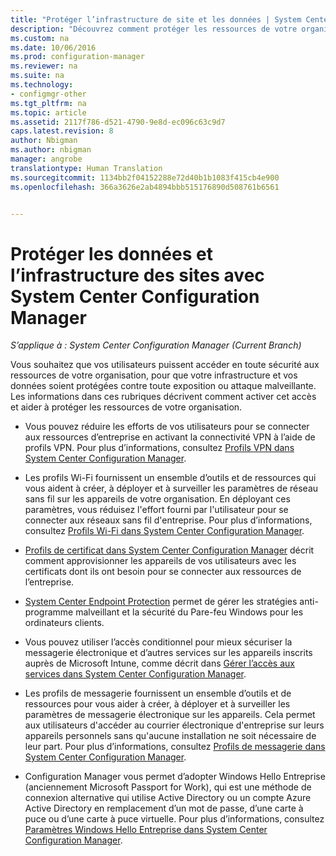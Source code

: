 ```yaml
---
title: "Protéger l’infrastructure de site et les données | System Center Configuration Manager"
description: "Découvrez comment protéger les ressources de votre organisation contre toute exposition ou attaque malveillante grâce à System Center Configuration Manager."
ms.custom: na
ms.date: 10/06/2016
ms.prod: configuration-manager
ms.reviewer: na
ms.suite: na
ms.technology:
- configmgr-other
ms.tgt_pltfrm: na
ms.topic: article
ms.assetid: 2117f786-d521-4790-9e8d-ec096c63c9d7
caps.latest.revision: 8
author: Nbigman
ms.author: nbigman
manager: angrobe
translationtype: Human Translation
ms.sourcegitcommit: 1134bb2f04152288e72d40b1b1083f415cb4e900
ms.openlocfilehash: 366a3626e2ab4894bbb515176890d508761b6561


---
```

# <a name="protect-data-and-site-infrastructure-with-system-center-configuration-manager"></a>Protéger les données et l’infrastructure des sites avec System Center Configuration Manager

*S’applique à : System Center Configuration Manager (Current Branch)*


Vous souhaitez que vos utilisateurs puissent accéder en toute sécurité aux ressources de votre organisation, pour que votre infrastructure et vos données soient protégées contre toute exposition ou attaque malveillante. Les informations dans ces rubriques décrivent comment activer cet accès et aider à protéger les ressources de votre organisation.  

-   Vous pouvez réduire les efforts de vos utilisateurs pour se connecter aux ressources d’entreprise en activant la connectivité VPN à l’aide de profils VPN. Pour plus d’informations, consultez [Profils VPN dans System Center Configuration Manager](../deploy-use/vpn-profiles.md).  

-   Les profils Wi-Fi fournissent un ensemble d’outils et de ressources qui vous aident à créer, à déployer et à surveiller les paramètres de réseau sans fil sur les appareils de votre organisation. En déployant ces paramètres, vous réduisez l'effort fourni par l'utilisateur pour se connecter aux réseaux sans fil d'entreprise. Pour plus d’informations, consultez [Profils Wi-Fi dans System Center Configuration Manager](../deploy-use/introduction-to-wifi-profiles.md).  

-   [Profils de certificat dans System Center Configuration Manager](../deploy-use/introduction-to-certificate-profiles.md) décrit comment approvisionner les appareils de vos utilisateurs avec les certificats dont ils ont besoin pour se connecter aux ressources de l’entreprise.  

-   [System Center Endpoint Protection](../deploy-use/endpoint-protection.md) permet de gérer les stratégies anti-programme malveillant et la sécurité du Pare-feu Windows pour les ordinateurs clients.  

-   Vous pouvez utiliser l’accès conditionnel pour mieux sécuriser la messagerie électronique et d’autres services sur les appareils inscrits auprès de Microsoft Intune, comme décrit dans [Gérer l’accès aux services dans System Center Configuration Manager](../deploy-use/manage-access-to-services.md).  

-   Les profils de messagerie fournissent un ensemble d’outils et de ressources pour vous aider à créer, à déployer et à surveiller les paramètres de messagerie électronique sur les appareils. Cela permet aux utilisateurs d'accéder au courrier électronique d'entreprise sur leurs appareils personnels sans qu'aucune installation ne soit nécessaire de leur part. Pour plus d’informations, consultez [Profils de messagerie dans System Center Configuration Manager](../deploy-use/introduction-to-email-profiles.md).  

-   Configuration Manager vous permet d’adopter Windows Hello Entreprise (anciennement Microsoft Passport for Work), qui est une méthode de connexion alternative qui utilise Active Directory ou un compte Azure Active Directory en remplacement d’un mot de passe, d’une carte à puce ou d’une carte à puce virtuelle. Pour plus d’informations, consultez [Paramètres Windows Hello Entreprise dans System Center Configuration Manager](../deploy-use/windows-hello-for-business-settings.md).  



<!--HONumber=Nov16_HO1-->


